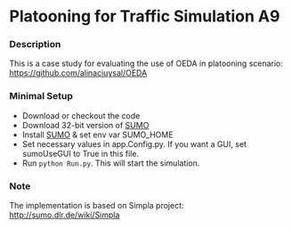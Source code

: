 # Platooning for Traffic Simulation A9

### Description
This is a case study for evaluating the use of OEDA in platooning scenario:
https://github.com/alinaciuysal/OEDA

### Minimal Setup
* Download or checkout the code
* Download 32-bit version of [SUMO](http://sumo.dlr.de/wiki/Downloads)
* Install [SUMO](http://sumo.dlr.de) & set env var SUMO_HOME
* Set necessary values in app.Config.py. If you want a GUI, set sumoUseGUI to True in this file.
* Run `python Run.py`. This will start the simulation.

### Note 
The implementation is based on Simpla project: http://sumo.dlr.de/wiki/Simpla
